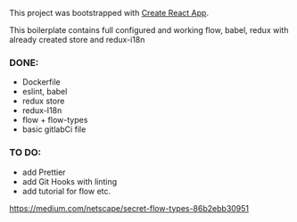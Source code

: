 This project was bootstrapped with [Create React App](https://github.com/facebookincubator/create-react-app).

This boilerplate contains full configured and working flow, babel, redux with already created store and redux-i18n

### DONE:
* Dockerfile
* eslint, babel
* redux store
* redux-I18n
* flow + flow-types
* basic gitlabCi file


### TO DO:

* add Prettier
* add Git Hooks with linting
* add tutorial for flow etc.

https://medium.com/netscape/secret-flow-types-86b2ebb30951
